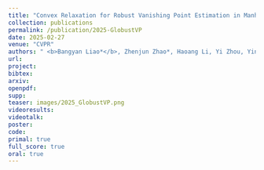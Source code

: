 ```yaml
---
title: "Convex Relaxation for Robust Vanishing Point Estimation in Manhattan World"
collection: publications
permalink: /publication/2025-GlobustVP
date: 2025-02-27
venue: "CVPR"
authors: " <b>Bangyan Liao*</b>, Zhenjun Zhao*, Haoang Li, Yi Zhou, Yingping Zeng, Hao Li, Peidong Liu"
url: 
project: 
bibtex: 
arxiv: 
openpdf: 
supp: 
teaser: images/2025_GlobustVP.png
videoresults: 
videotalk: 
poster: 
code: 
primal: true
full_score: true
oral: true
---
```


